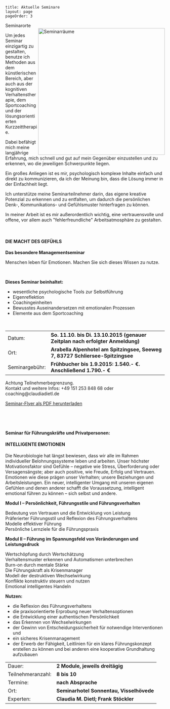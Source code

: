 ```
title: Aktuelle Seminare
layout: page
pageOrder: 3
```

<div class="figure">
<div class="caption">
Seminarorte
</div>
 <img class="whiteborder" src="../../images/seminarraeume.png" alt="Seminarräume" width="400" align="right">
</div>


Um jedes Seminar einzigartig zu gestalten, benutze ich Methoden aus dem künstlerischen Bereich, aber auch aus der kognitiven Verhaltenstherapie, dem Sportcoaching und der lösungsorientierten Kurzzeittherapie.

Dabei befähigt mich meine langjährige Erfahrung, mich schnell und gut auf mein Gegenüber einzustellen und zu erkennen, wo die jeweiligen Schwerpunkte liegen.

Ein großes Anliegen ist es mir, psychologisch komplexe Inhalte einfach und direkt zu kommunizieren, da ich der Meinung bin, dass die Lösung immer in der Einfachheit liegt.

Ich unterstütze meine Seminarteilnehmer darin, das eigene kreative Potenzial zu erkennen und zu entfalten, um dadurch
die persönlichen Denk-, Kommunikations- und Gefühlsmuster hinterfragen zu können.

In meiner Arbeit ist es mir außerordentlich wichtig, eine vertrauensvolle und offene, vor allem auch "fehlerfreundliche" Arbeitsatmosphäre zu gestalten.



<!-- <p>&nbsp;</p>
<p>&nbsp;</p>

<script language="javascript"> 
function toggle() {
    var ele = document.getElementById("toggleText");
    var text = document.getElementById("displayText");
    if(ele.style.display == "block") {
            ele.style.display = "none";
        text.innerHTML = "&#8594; Aktuelle Angebote";
    }
    else {
        ele.style.display = "block";
        text.innerHTML = "&#8595; Aktuelle Angebote";
    }
} 
</script>
 
<a id="displayText" href="javascript:toggle();">&#8594; Aktuelle Angebote</a>
<div id="toggleText" style="display: none"> -->

<p>&nbsp;</p>

<h4>DIE MACHT DES GEFÜHLS</h4>
<b>Das besondere Managementseminar</b>

<p>
    Menschen leben für Emotionen. Machen Sie sich dieses Wissen zu nutze.
</p>
<br>

<b>Dieses Seminar beinhaltet:<br>
</b>

 
- wesentliche psychologische Tools zur Selbstführung<br>
- Eigenreflektion<br>
- Coachingeinheiten<br>
- Bewusstes Auseinandersetzen mit emotionalen Prozessen<br>
- Elemente aus dem Sportcoaching<br>
<p>&nbsp;</p>


<table><tr>
<tr><td>Datum:   </td><td><b>So. 11.10. bis Di. 13.10.2015 (genauer Zeitplan nach erfolgter Anmeldung)</b></td> </tr>
<tr><td>Ort:     </td><td> <b> Arabella Alpenhotel am Spitzingsee, Seeweg 7, 83727 Schliersee-Spitzingsee 
</b></td></tr>
<tr><td>Seminargebühr: </td><td> <b> Frühbucher bis 1.9.2015: 1.540.- &euro;. Anschließend 1.790.- &euro; </b></td> </tr>
 </table>

<p> 
    Achtung Teilnehmerbegrenzung. <br>Kontakt und weitere Infos: +49 151 253 848 68 oder coaching@claudiadietl.de
</p>

<p> <a href="pdf/macht-des-gefuehls.pdf" target="_top" role="button" class="btn"><i class="icon-download"></i>  Seminar-Flyer als PDF herunterladen</a></p>

<p>&nbsp;</p>
<p>&nbsp;</p>



<b>Seminar für Führungskräfte und Privatpersonen: </b>
<h4>INTELLIGENTE  EMOTIONEN </h4>

Die Neurobiologie hat längst bewiesen, dass wir alle im Rahmen
individueller Belohnungssysteme leben und arbeiten. Unser höchster Motivationsfaktor sind Gefühle – negative wie Stress, Überforderung oder
Versagensängste; aber auch positive, wie Freude, Erfolg und Vertrauen.
Emotionen wie diese prägen unser Verhalten; unsere Beziehungen und Arbeitsleistungen. 
Ein neuer, intelligenter Umgang mit unseren eigenen Gefühlen und denen anderer
schafft die Voraussetzung, intelligent emotional führen zu können – sich selbst und andere. 

<b>Modul I – Persönlichkeit, Führungsstile und Führungsverhalten
</b>

Bedeutung von Vertrauen und die Entwicklung von Leistung <br>
Präferierter Führungsstil und Reflexion des Führungsverhaltens<br>
Modelle effektiver Führung<br>
Persönliche Lernziele für die Führungspraxis<br>

<b>Modul II – Führung im Spannungsfeld von Veränderungen und Leistungsdruck
</b>

Wertschöpfung durch Wertschätzung<br>
Verhaltensmuster erkennen und Automatismen unterbrechen<br>
Burn-on durch mentale Stärke<br>
Die Führungskraft als Krisenmanager<br>
Modell der destruktiven Wechselwirkung<br>
Konflikte konstruktiv steuern und nutzen<br>
Emotional intelligentes Handeln<br>

<b>Nutzen:
</b>

- die Reflexion des Führungsverhaltens
- die praxisorientierte Erprobung neuer Verhaltensoptionen
- die Entwicklung einer authentischen Persönlichkeit
- das Erkennen von Wechselwirkungen
- der Gewinn von Entscheidungssicherheit für notwendige Interventionen und 
- ein sicheres Krisenmanagement
- der Erwerb der Fähigkeit, Leitlinien für ein klares Führungskonzept erstellen zu können und bei anderen eine kooperative Grundhaltung aufzubauen  

<table><tr>
<tr><td>Dauer:   </td><td><b>2 Module, jeweils dreitägig </b></td> </tr>
<tr><td>Teilnehmeranzahl:</td><td> <b>8 bis 10 </b></td> </tr>
<tr><td>Termine:  </td><td> <b> nach Absprache  </b></td></tr>
<tr><td>Ort:     </td><td> <b>Seminarhotel Sonnentau, Visselhövede </b></td></tr>
<tr><td>Experten: </td><td> <b> Claudia M. Dietl; Frank Stöckler </b></td> </tr>
<!-- <tr><td>Kosten:  </td><td><b> Modul I: xxx Euro p.P.; Modul II: xxx Euro p.P.</b></td> </tr> 
 --></table>

<p>&nbsp;</p>
<p>&nbsp;</p>



